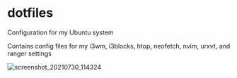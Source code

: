 # dotfiles

Configuration for my Ubuntu system

Contains config files for my i3wm, i3blocks, htop, neofetch, nvim, urxvt, and ranger settings

![screenshot_20210730_114324](https://user-images.githubusercontent.com/48459796/127596989-b87facf3-1cc3-4b4d-bc13-a7777b669a00.png)
